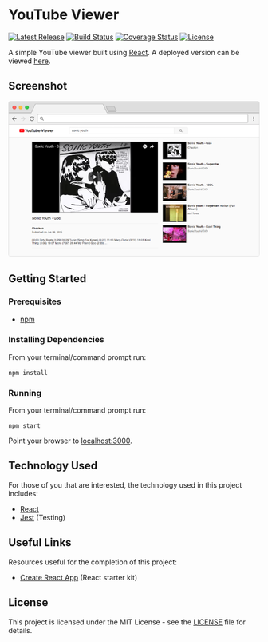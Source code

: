 # YouTube Viewer

[![Latest Release](https://img.shields.io/github/release/vanillaSlice/YouTubeViewer.svg)](https://github.com/vanillaSlice/YouTubeViewer/releases/latest)
[![Build Status](https://img.shields.io/travis/vanillaSlice/YouTubeViewer/master.svg)](https://travis-ci.org/vanillaSlice/YouTubeViewer)
[![Coverage Status](https://img.shields.io/coveralls/github/vanillaSlice/YouTubeViewer/master.svg)](https://coveralls.io/github/vanillaSlice/YouTubeViewer?branch=master)
[![License](https://img.shields.io/github/license/vanillaSlice/YouTubeViewer.svg)](LICENSE)

A simple YouTube viewer built using [React](https://reactjs.org/).
A deployed version can be viewed [here](https://youtubeviewer.mikelowe.xyz/).

## Screenshot

![Screenshot](/images/screenshot-1.png)

## Getting Started

### Prerequisites

* [npm](https://www.npmjs.com/)

### Installing Dependencies

From your terminal/command prompt run:

```
npm install
```

### Running

From your terminal/command prompt run:

```
npm start
```

Point your browser to [localhost:3000](http://localhost:3000).

## Technology Used

For those of you that are interested, the technology used in this project includes:

* [React](https://reactjs.org/)
* [Jest](https://jestjs.io/) (Testing)

## Useful Links

Resources useful for the completion of this project:

* [Create React App](https://github.com/facebook/create-react-app) (React starter kit)

## License

This project is licensed under the MIT License - see the [LICENSE](LICENSE) file for details.
